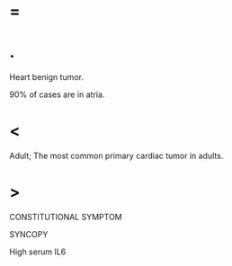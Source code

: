 # =

# .

Heart benign tumor.

90% of cases are in atria.

# <

Adult; The most common primary cardiac tumor in adults.

# >

CONSTITUTIONAL SYMPTOM

SYNCOPY

High serum IL6
